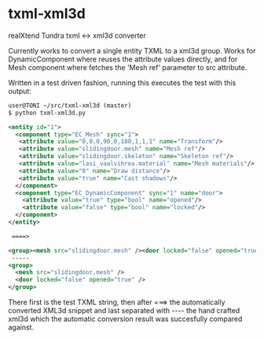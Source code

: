 txml-xml3d
==========

realXtend Tundra txml &lt;-> xml3d converter

Currently works to convert a single entity TXML to a xml3d
group. Works for DynamicComponent where reuses the attribute values directly, and for Mesh component where fetches the 'Mesh ref' parameter to src attribute.

Written in a test driven fashion, running this executes the test with this output:

```xml
user@TONI ~/src/txml-xml3d (master)
$ python txml-xml3d.py

<entity id="1">
  <component type="EC_Mesh" sync="1">
   <attribute value="0,0,0,90,0,180,1,1,1" name="Transform"/>
   <attribute value="slidingdoor.mesh" name="Mesh ref"/>
   <attribute value="slidingdoor.skeleton" name="Skeleton ref"/>
   <attribute value="lasi_vaalvihrea.material" name="Mesh materials"/>
   <attribute value="0" name="Draw distance"/>
   <attribute value="true" name="Cast shadows"/>
  </component>
  <component type="EC_DynamicComponent" sync="1" name="door">
    <attribute value="true" type="bool" name="opened"/>
    <attribute value="false" type="bool" name="locked"/>
  </component>
</entity>

 ====>

<group><mesh src="slidingdoor.mesh" /><door locked="false" opened="true" /></group>
 -----
<group>
  <mesh src="slidingdoor.mesh" />
  <door locked="false" opened="true" />
</group>
```

There first is the test TXML string, then after ===> the automatically converted XML3d snippet and last separated with ---- the hand crafted xml3d which the automatic conversion result was succesfully compared against.

